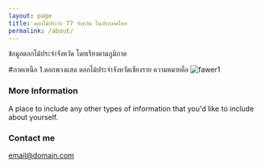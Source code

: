 ```yaml
---
layout: page
title: ดอกไม้ประจำ 77 จังหวัด ในประเทศไทย
permalink: /about/
---
```

ข้อมูลดอกไม้ประจำจังหวัด โดยเรียงตามภูมิภาค

#ภาคเหนือ
1.ดอกพวงแสด ดอกไม้ประจำจังหวัดเชียงราย ความหมายคือ
![fawer1](https://baansuan.files.wordpress.com/2008/02/puangsaed08.jpg?w=480&h=360)


### More Information

A place to include any other types of information that you'd like to include about yourself.

### Contact me

[email@domain.com](mailto:email@domain.com)
